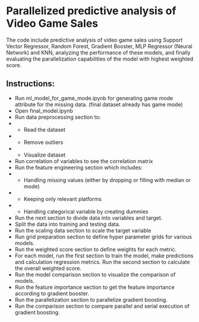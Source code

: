 # Parallelized predictive analysis of Video Game Sales

The code include predictive analysis of video game sales using Support Vector Regressor, Random Forest, Gradient Booster, MLP Regressor (Neural Network) and KNN, analyzing the performance of these models, and finally evaluating the parallelization capabilities of the model with highest weighted score.

## Instructions:

- Run ml_model_for_game_mode.ipynb for generating game mode attribute for the missing data. (final dataset already has game mode)
- Open final_model.ipynb
- Run data preprocessing section to: 
- - Read the dataset
- - Remove outliers
- - Visualize dataset
- Run correlation of variables to see the correlation matrix
- Run the feature engineering section which includes:
- - Handling missing values (either by dropping or filling with median or mode)
- - Keeping only relevant platforms
- - Handling categorical variable by creating dummies
- Run the next section to divide data into variables and target.
- Split the data into training and testing data.
- Run the scaling data section to scale the target variable
- Run grid preparation section to define hyper parameter grids for various models.
- Run the weighted score section to define weights for each metric.
- For each model, run the first section to train the model, make predictions and calculation regression metrics. Run the second section to calculate the overall weighted score.
- Run the model comparison section to visualize the comparison of models.
- Run the feature importance section to get the feature importance according to gradient booster.
- Run the parallelization section to parallelize gradient boosting.
- Run the comparison section to compare parallel and serial execution of gradient boosting.

